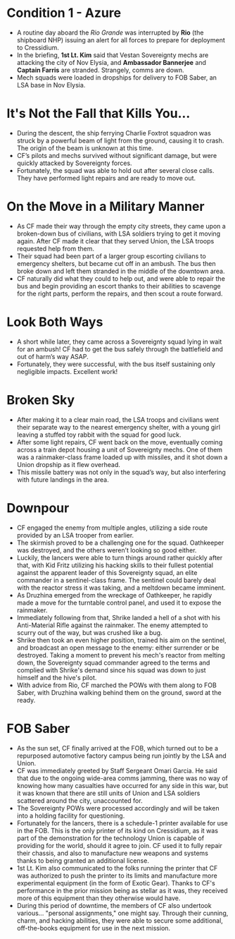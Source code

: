 # Condition 1 - Azure
- A routine day aboard the *Rio Grande* was interrupted by **Rio** (the shipboard NHP) issuing an alert for all forces to prepare for deployment to Cressidium.
- In the briefing, **1st Lt. Kim** said that Vestan Sovereignty mechs are attacking the city of Nov Elysia, and **Ambassador Bannerjee** and **Captain Farris** are stranded. Strangely, comms are down.
- Mech squads were loaded in dropships for delivery to FOB Saber, an LSA base in Nov Elysia.

# It's Not the Fall that Kills You...
- During the descent, the ship ferrying Charlie Foxtrot squadron was struck by a powerful beam of light from the ground, causing it to crash. The origin of the beam is unknown at this time.
- CF’s pilots and mechs survived without significant damage, but were quickly attacked by Sovereignty forces.
- Fortunately, the squad was able to hold out after several close calls. They have performed light repairs and are ready to move out.

# On the Move in a Military Manner
- As CF made their way through the empty city streets, they came upon a broken-down bus of civilians, with LSA soldiers trying to get it moving again. After CF made it clear that they served Union, the LSA troops requested help from them.
- Their squad had been part of a larger group escorting civilians to emergency shelters, but became cut off in an ambush. The bus then broke down and left them stranded in the middle of the downtown area.
- CF naturally did what they could to help out, and were able to repair the bus and begin providing an escort thanks to their abilities to scavenge for the right parts, perform the repairs, and then scout a route forward.

# Look Both Ways
- A short while later, they came across a Sovereignty squad lying in wait for an ambush! CF had to get the bus safely through the battlefield and out of harm’s way ASAP.
- Fortunately, they were successful, with the bus itself sustaining only negligible impacts. Excellent work!

# Broken Sky
- After making it to a clear main road, the LSA troops and civilians went their separate way to the nearest emergency shelter, with a young girl leaving a stuffed toy rabbit with the squad for good luck.
- After some light repairs, CF went back on the move, eventually coming across a train depot housing a unit of Sovereignty mechs. One of them was a rainmaker-class frame loaded up with missiles, and it shot down a Union dropship as it flew overhead.
- This missile battery was not only in the squad’s way, but also interfering with future landings in the area.

# Downpour
- CF engaged the enemy from multiple angles, utilizing a side route provided by an LSA trooper from earlier.
- The skirmish proved to be a challenging one for the squad. Oathkeeper was destroyed, and the others weren’t looking so good either.
- Luckily, the lancers were able to turn things around rather quickly after that, with Kid Fritz utilizing his hacking skills to their fullest potential against the apparent leader of this Sovereignty squad, an elite commander in a sentinel-class frame. The sentinel could barely deal with the reactor stress it was taking, and a meltdown became imminent.
- As Druzhina emerged from the wreckage of Oathkeeper, he rapidly made a move for the turntable control panel, and used it to expose the rainmaker.
- Immediately following from that, Shrike landed a hell of a shot with his Anti-Material Rifle against the rainmaker. The enemy attempted to scurry out of the way, but was crushed like a bug.
- Shrike then took an even higher position, trained his aim on the sentinel, and broadcast an open message to the enemy: either surrender or be destroyed. Taking a moment to prevent his mech's reactor from melting down, the Sovereignty squad commander agreed to the terms and complied with Shrike's demand since his squad was down to just himself and the hive's pilot.
- With advice from Rio, CF marched the POWs with them along to FOB Saber, with Druzhina walking behind them on the ground, sword at the ready.

# FOB Saber
- As the sun set, CF finally arrived at the FOB, which turned out to be a repurposed automotive factory campus being run jointly by the LSA and Union.
- CF was immediately greeted by Staff Sergeant Omari Garcia. He said that due to the ongoing wide-area comms jamming, there was no way of knowing how many casualties have occurred for any side in this war, but it was known that there are still units of Union and LSA soldiers scattered around the city, unaccounted for.
- The Sovereignty POWs were processed accordingly and will be taken into a holding facility for questioning.
- Fortunately for the lancers, there is a schedule-1 printer available for use in the FOB. This is the only printer of its kind on Cressidium, as it was part of the demonstration for the technology Union is capable of providing for the world, should it agree to join. CF used it to fully repair their chassis, and also to manufacture new weapons and systems thanks to being granted an additional license.
- 1st Lt. Kim also communicated to the folks running the printer that CF was authorized to push the printer to its limits and manufacture more experimental equipment (in the form of Exotic Gear). Thanks to CF's performance in the prior mission being as stellar as it was, they received more of this equipment than they otherwise would have.
- During this period of downtime, the members of CF also undertook various... "personal assignments," one might say. Through their cunning, charm, and hacking abilities, they were able to secure some additional, off-the-books equipment for use in the next mission.